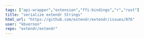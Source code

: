 ```yaml
---
tags: ["api-wrapper","extension","ffi-bindings","r","rust"]
title: "serialize extendr Strings"
html_url: "https://github.com/extendr/extendr/issues/876"
user: "kbvernon"
repo: "extendr/extendr"
---
```



